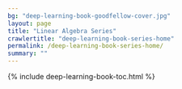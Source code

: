 ```yaml
---
bg: "deep-learning-book-goodfellow-cover.jpg"
layout: page
title: "Linear Algebra Series"
crawlertitle: "deep-learning-book-series-home"
permalink: /deep-learning-book-series-home/
summary: ""
---
```


{% include deep-learning-book-toc.html %}
